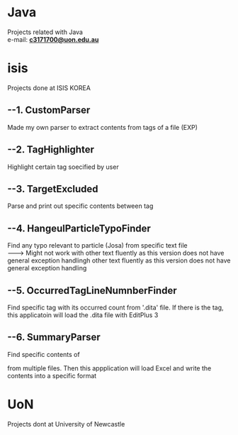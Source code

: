 # Java
Projects related with Java <br />
e-mail: <b><c3171700@uon.edu.au></b>

# isis
Projects done at ISIS KOREA

## --1. CustomParser
Made my own parser to extract contents from tags of a file (EXP)
  
## --2. TagHighlighter
Highlight certain tag soecified by user
  
## --3. TargetExcluded
Parse and print out specific contents between <target> tag

## --4. HangeulParticleTypoFinder		
Find any typo relevant to particle (Josa) from specific text file		
---> Might not work with other text fluently as this version does not have general exception handlingh other text fluently as this version does not have general exception handling

## --5. OccurredTagLineNumnberFinder
Find specific tag with its occurred count from '.dita' file.
If there is the tag, this applicatoin will load the .dita file with EditPlus 3
  
## --6. SummaryParser
Find specific contents of <summary> from multiple files.
Then this appplication will load Excel and write the contents into a specific format

# UoN
Projects dont at University of Newcastle
